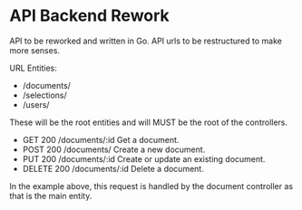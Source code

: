 # API Backend Rework
API to be reworked and written in Go. API urls to be restructured to make more senses.

URL Entities:
- /documents/
- /selections/
- /users/

These will be the root entities and will MUST be the root of the controllers.

- GET    200    /documents/:id	Get a document.
- POST   200 	/documents/		Create a new document.
- PUT    200 	/documents/:id	Create or update an existing document.
- DELETE 200    /documents/:id	Delete a document.

In the example above, this request is handled by the document controller as that is the main entity.
